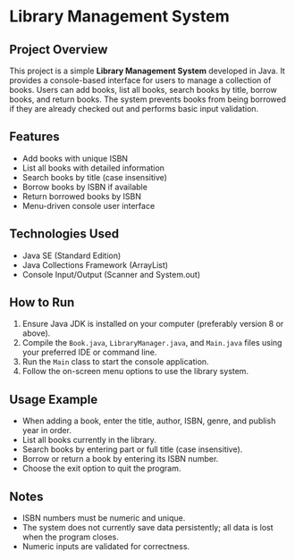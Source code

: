 # Library Management System

## Project Overview
This project is a simple **Library Management System** developed in Java. It provides a console-based interface for users to manage a collection of books. Users can add books, list all books, search books by title, borrow books, and return books. The system prevents books from being borrowed if they are already checked out and performs basic input validation.

## Features
- Add books with unique ISBN
- List all books with detailed information
- Search books by title (case insensitive)
- Borrow books by ISBN if available
- Return borrowed books by ISBN
- Menu-driven console user interface

## Technologies Used
- Java SE (Standard Edition)
- Java Collections Framework (ArrayList)
- Console Input/Output (Scanner and System.out)

## How to Run
1. Ensure Java JDK is installed on your computer (preferably version 8 or above).
2. Compile the `Book.java`, `LibraryManager.java`, and `Main.java` files using your preferred IDE or command line.
3. Run the `Main` class to start the console application.
4. Follow the on-screen menu options to use the library system.

## Usage Example
- When adding a book, enter the title, author, ISBN, genre, and publish year in order.
- List all books currently in the library.
- Search books by entering part or full title (case insensitive).
- Borrow or return a book by entering its ISBN number.
- Choose the exit option to quit the program.

## Notes
- ISBN numbers must be numeric and unique.
- The system does not currently save data persistently; all data is lost when the program closes.
- Numeric inputs are validated for correctness.  
